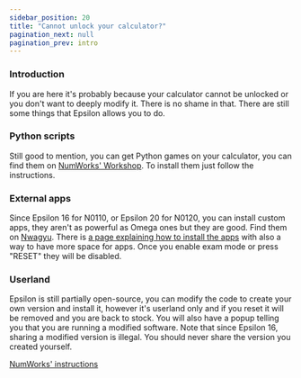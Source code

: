 ```yaml
---
sidebar_position: 20
title: "Cannot unlock your calculator?"
pagination_next: null
pagination_prev: intro
---
```


### Introduction

If you are here it's probably because your calculator cannot be unlocked or you don't want to deeply modify it. There is no shame in that.
There are still some things that Epsilon allows you to do.

### Python scripts

Still good to mention, you can get Python games on your calculator, you can find them on [NumWorks' Workshop](https://my.numworks.com/python/). To install them just follow the instructions.

### External apps

Since Epsilon 16 for N0110, or Epsilon 20 for N0120, you can install custom apps, they aren't as powerful as Omega ones but they are good. Find them on [Nwagyu](https://yaya-cout.github.io/Nwagyu/).
There is [a page explaining how to install the apps](https://yaya-cout.github.io/Nwagyu/guide/help/how-to-install.html) with also a way to have more space for apps.
Once you enable exam mode or press "RESET" they will be disabled.

### Userland

Epsilon is still partially open-source, you can modify the code to create your own version and install it, however it's userland only and if you reset it will be removed and you are back to stock. You will also have a popup telling you that you are running a modified software.
Note that since Epsilon 16, sharing a modified version is illegal. You should never share the version you created yourself.

[NumWorks' instructions](https://www.numworks.com/resources/engineering/software/build/)
